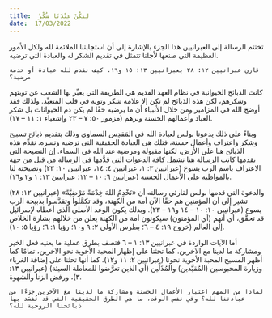 ```yaml
---
title:  لِيَكُنْ عِنْدَنَا شُكْرٌ
date:  17/03/2022
---
```


تختتم الرسالة إلى العبرانيين هذا الجزء بالإشارة إلى أن استجابتنا الملائمة لله ولكل الأمور العظيمة التي صنعها لأجلنا تتمثل في تقديم الشكر له والعبادة التي ترضيه.

`قارن عبرانيين ١٢: ٢٨ بعبرانيين ١٣: ١٥ و١٦. كيف نقدم لله عبادة أو خدمة مرضية؟`

كانت الذبائح الحيوانية في نظام العهد القديم هي الطريقة التي يعبِّر بها الشعب عن توبتهم وشكرهم، لكن هذه الذبائح لم تكن إلا علامة شكر وتوبة في قلب المتعبِّد. ولذلك فقد أوضح الله في المزامير ومن خلال الأنبياء أن ما يرضيه حقًا لم يكن دم الحيوانات بل شكر العباد وأعمالهم الحسنة وبرهم (مزمور ٥٠: ٧ – ٢٣ وإشعياء ١: ١١ – ١٧).

وبناءً على ذلك يدعونا بولس لعبادة الله في المَقدِس السماوي وذلك بتقديم ذبائح تسبيح وشكر واعتراف وأعمال حسنة، فتلك هي العبادة الحقيقية التي ترضيه وتسره. نقدِّم هذه الذبائح هنا على الأرض، لكنها مقبولة ومرضية عند الله في السماء. إن النصيحة التي يقدمها كاتب الرسالة هنا تشمل كافة الدعوات التي قدَّمها في الرسالة من قبل من جهة الاعتراف باسم الرب يسوع (عبرانيين ٣: ١، عبرانيين ٤: ١٤، عبرانيين ١٠: ٢٣) ونصيحته لنا بالمواظبة على الأعمال الحسنة (عبرانيين ٦: ١٠ – ١٢؛ عبرانيين ١٣: ١ و٢ و١٦).

والدعوة التي قدمها بولس لقارئي رسالته أن «نَخْدِمُ اللهَ خِدْمَةً مَرْضِيَّةً» (عبرانيين ١٢: ٢٨) تشير إلى أن المؤمنين هم حقًا الآن أمة من الكهنة، وقد تكمَّلوا وتقدَّسوا بذبيحة الرب يسوع (عبرانيين ١٠: ١٠ – ١٤ و١٩ – ٢٣). وبذلك يكون الوعد الأصلي الذي أعطاه لإسرائيل قد تحقَّق، أي أنهم (أي المؤمنون) سيكونون أمة من الكهنة يعلن من خلالهم بشارة الخلاص إلى العالم (خروج ١٩: ٤ – ٦؛ بطرس الأولى ٢: ٩ و١٠؛ رؤيا ١: ٦؛ رؤيا ٥: ١٠).

أما الآيات الواردة في عبرانيين ١٣: ١ – ٦ فتصف بطرق عملية ما يعنيه فعل الخير ومشاركة ما لدينا مع الآخرين. كما تحثنا على إظهار المحبة الأخوية نحو الآخرين، تمامًا كما أظهر المسيح المحبة الأخوية نحونا (عبرانيين ٢: ١١ و١٢). كما أنها تحثنا على إضافة الغرباء وزيارة المحبوسين (المُقيَّدين) والمُذَلِّين (أي الذين تعرَّضوا للمعاملة السيئة) (عبرانيين ١٣: ٣)، ورفض الزنا والشهوة.

`لماذا من المهم اعتبار الأعمال الحسنة ومشاركة ما لدينا مع الآخرين جزءًا من عبادتنا لله؟ وفي نفس الوقت، ما هي الطرق الحقيقية التي قد تُفسَد بها ذبائحنا الروحية لله؟`